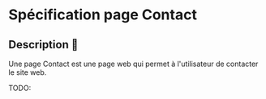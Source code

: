 # Spécification page Contact

## Description 📝

Une page Contact est une page web qui permet à l'utilisateur de contacter le site web.

TODO:
